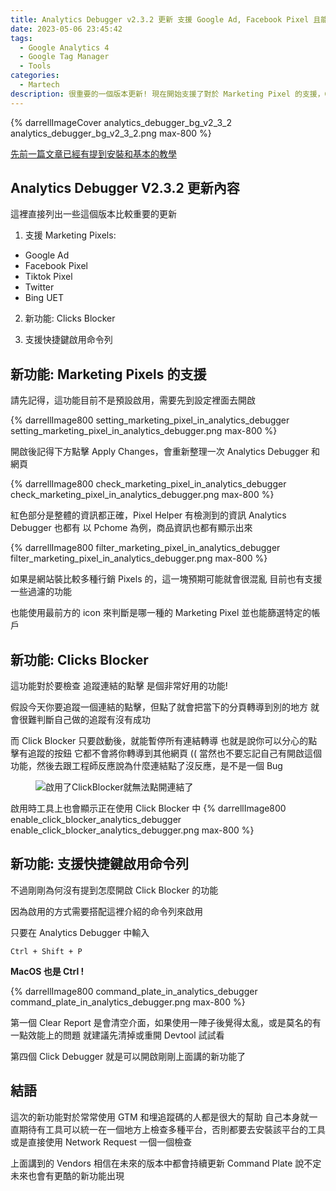```yaml
---
title: Analytics Debugger v2.3.2 更新 支援 Google Ad, Facebook Pixel 且能暫停點擊連結的跳轉
date: 2023-05-06 23:45:42
tags:
  - Google Analytics 4
  - Google Tag Manager
  - Tools
categories:
  - Martech  
description: 很重要的一個版本更新! 現在開始支援了對於 Marketing Pixel 的支援，Google Ad 和 Facebook Pixel，請記得在更新後到設定中打開這個選項，本篇文章也會介紹一些其他的更新內容
---
```


{% darrellImageCover analytics_debugger_bg_v2_3_2 analytics_debugger_bg_v2_3_2.png max-800 %}

[先前一篇文章已經有提到安裝和基本的教學](https://www.darrelltw.com/ga4-gtm-best-tool-analytics-debugger/?from=analytics-debuuger-v2-3-2)

## Analytics Debugger V2.3.2 更新內容

這裡直接列出一些這個版本比較重要的更新
1. 支援 Marketing Pixels: 
  - Google Ad
  - Facebook Pixel
  - Tiktok Pixel
  - Twitter
  - Bing UET

2. 新功能: Clicks Blocker

3. 支援快捷鍵啟用命令列
 
## 新功能: Marketing Pixels 的支援

請先記得，這功能目前不是預設啟用，需要先到設定裡面去開啟

{% darrellImage800 setting_marketing_pixel_in_analytics_debugger setting_marketing_pixel_in_analytics_debugger.png max-800 %}

開啟後記得下方點擊 Apply Changes，會重新整理一次 Analytics Debugger 和網頁

{% darrellImage800 check_marketing_pixel_in_analytics_debugger check_marketing_pixel_in_analytics_debugger.png max-800 %}

紅色部分是整體的資訊都正確，Pixel Helper 有檢測到的資訊 Analytics Debugger 也都有
以 Pchome 為例，商品資訊也都有顯示出來

{% darrellImage800 filter_marketing_pixel_in_analytics_debugger filter_marketing_pixel_in_analytics_debugger.png max-800 %}

如果是網站裝比較多種行銷 Pixels 的，這一塊預期可能就會很混亂
目前也有支援一些過濾的功能

也能使用最前方的 icon 來判斷是哪一種的 Marketing Pixel
並也能篩選特定的帳戶


## 新功能: Clicks Blocker

這功能對於要檢查 追蹤連結的點擊 是個非常好用的功能!

假設今天你要追蹤一個連結的點擊，但點了就會把當下的分頁轉導到別的地方
就會很難判斷自己做的追蹤有沒有成功

而 Click Blocker 只要啟動後，就能暫停所有連結轉導
也就是說你可以分心的點擊有追蹤的按鈕
它都不會將你轉導到其他網頁
(( 當然也不要忘記自己有開啟這個功能，然後去跟工程師反應說為什麼連結點了沒反應，是不是一個 Bug

  <figure lg-background-color="#282828" class="blog-images" data-src="https://darrelltwblog.s3.ap-northeast-1.amazonaws.com/ScreenShot_2023-05-06-23-02-16-AJIdh9aP.gif">
    <img alt="啟用了ClickBlocker就無法點開連結了" data-src="https://darrelltwblog.s3.ap-northeast-1.amazonaws.com/ScreenShot_2023-05-06-23-02-16-AJIdh9aP.gif" class="lazyload max-800}" sizes="(min-width: 1000px) 930px, 90vw">
  </figure>

啟用時工具上也會顯示正在使用 Click Blocker 中
{% darrellImage800 enable_click_blocker_analytics_debugger enable_click_blocker_analytics_debugger.png max-800 %}

## 新功能: 支援快捷鍵啟用命令列

不過剛剛為何沒有提到怎麼開啟 Click Blocker 的功能

因為啟用的方式需要搭配這裡介紹的命令列來啟用

只要在 Analytics Debugger 中輸入

```
Ctrl + Shift + P
```

**MacOS 也是 Ctrl !**

{% darrellImage800 command_plate_in_analytics_debugger command_plate_in_analytics_debugger.png max-800 %}

第一個 Clear Report 是會清空介面，如果使用一陣子後覺得太亂，或是莫名的有一點效能上的問題
就建議先清掉或重開 Devtool 試試看

第四個 Click Debugger 就是可以開啟剛剛上面講的新功能了

## 結語

這次的新功能對於常常使用 GTM 和埋追蹤碼的人都是很大的幫助
自己本身就一直期待有工具可以統一在一個地方上檢查多種平台，否則都要去安裝該平台的工具
或是直接使用 Network Request 一個一個檢查

上面講到的 Vendors 相信在未來的版本中都會持續更新
Command Plate 說不定未來也會有更酷的新功能出現



